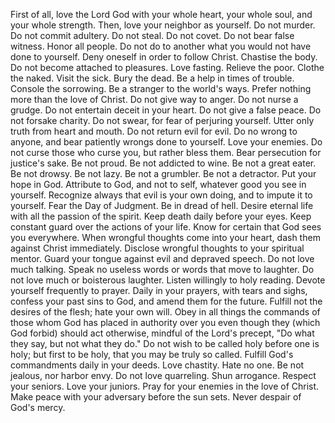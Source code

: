 First of all, love the Lord God with your whole heart, your whole soul, and your whole strength.
Then, love your neighbor as yourself.
Do not murder.
Do not commit adultery.
Do not steal.
Do not covet.
Do not bear false witness.
Honor all people.
Do not do to another what you would not have done to yourself.
Deny oneself in order to follow Christ.
Chastise the body.
Do not become attached to pleasures.
Love fasting.
Relieve the poor.
Clothe the naked.
Visit the sick.
Bury the dead.
Be a help in times of trouble.
Console the sorrowing.
Be a stranger to the world's ways.
Prefer nothing more than the love of Christ.
Do not give way to anger.
Do not nurse a grudge.
Do not entertain deceit in your heart.
Do not give a false peace.
Do not forsake charity.
Do not swear, for fear of perjuring yourself.
Utter only truth from heart and mouth.
Do not return evil for evil.
Do no wrong to anyone, and bear patiently wrongs done to yourself.
Love your enemies.
Do not curse those who curse you, but rather bless them.
Bear persecution for justice's sake.
Be not proud.
Be not addicted to wine.
Be not a great eater.
Be not drowsy.
Be not lazy.
Be not a grumbler.
Be not a detractor.
Put your hope in God.
Attribute to God, and not to self, whatever good you see in yourself.
Recognize always that evil is your own doing, and to impute it to yourself.
Fear the Day of Judgment.
Be in dread of hell.
Desire eternal life with all the passion of the spirit.
Keep death daily before your eyes.
Keep constant guard over the actions of your life.
Know for certain that God sees you everywhere.
When wrongful thoughts come into your heart, dash them against Christ immediately.
Disclose wrongful thoughts to your spiritual mentor.
Guard your tongue against evil and depraved speech.
Do not love much talking.
Speak no useless words or words that move to laughter.
Do not love much or boisterous laughter.
Listen willingly to holy reading.
Devote yourself frequently to prayer.
Daily in your prayers, with tears and sighs, confess your past sins to God, and amend them for the future.
Fulfill not the desires of the flesh; hate your own will.
Obey in all things the commands of those whom God has placed in authority over you even though they (which God forbid) should act otherwise, mindful of the Lord's precept, "Do what they say, but not what they do."
Do not wish to be called holy before one is holy; but first to be holy, that you may be truly so called.
Fulfill God's commandments daily in your deeds.
Love chastity.
Hate no one.
Be not jealous, nor harbor envy.
Do not love quarreling.
Shun arrogance.
Respect your seniors.
Love your juniors.
Pray for your enemies in the love of Christ.
Make peace with your adversary before the sun sets.
Never despair of God's mercy.

